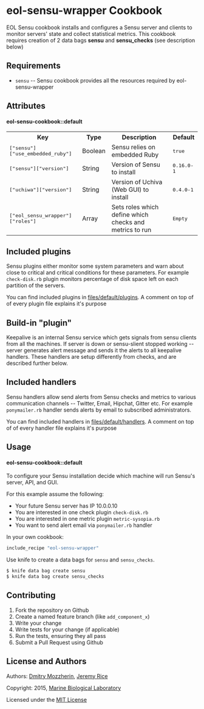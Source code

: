 eol-sensu-wrapper Cookbook
===========================

EOL Sensu cookbook installs and configures a Sensu server and clients to
monitor servers' state and collect statistical metrics. This cookbook requires
creation of  2 data bags **sensu** and **sensu_checks** (see description below)

Requirements
------------
- `sensu` -- Sensu cookbook provides all the resources required by
  eol-sensu-wrapper

Attributes
----------

#### eol-sensu-cookbook::default
<table>
  <tr>
    <th>Key</th>
    <th>Type</th>
    <th>Description</th>
    <th>Default</th>
  </tr>
  <tr>
    <td><tt>["sensu"]["use_embedded_ruby"]</tt></td>
    <td>Boolean</td>
    <td>Sensu relies on embedded Ruby</td>
    <td><tt>true</tt></td>
  </tr>
  <tr>
    <td><tt>["sensu"]["version"]</tt></td>
    <td>String</td>
    <td>Version of Sensu to install</td>
    <td><tt>0.16.0-1</tt></td>
  </tr>
  <tr>
    <td><tt>["uchiwa"]["version"]</tt></td>
    <td>String</td>
    <td>Version of Uchiva (Web GUI) to install</td>
    <td><tt>0.4.0-1</tt></td>
  </tr>
  <tr>
    <td><tt>["eol_sensu_wrapper"]["roles"]</tt></td>
    <td>Array</td>
    <td>Sets roles which define which checks and metrics to run</td>
    <td><tt>Empty</tt></td>
  </tr>
</table>

Included plugins
----------------

Sensu plugins either monitor some system parameters and warn about close to
critical and critical conditions for these parameters. For example
`check-disk.rb` plugin monitors percentage of disk space left on each partition
of the servers.

You can find included plugins in [files/default/plugins][1]. A comment on top
of of every plugin file explains it's purpose

Build-in "plugin"
-----------------

Keepalive is an internal Sensu service which gets signals from sensu clients
from all the machines. If server is down or sensu-slient stopped working --
server generates alert message and sends it the alerts to all keepalive
handlers. These handlers are setup differently from checks, and are described
further below.

Included handlers
-----------------

Sensu handlers allow send alerts from Sensu checks and metrics to various
communication channels -- Twitter, Email, Hipchat, Gitter etc. For example
`ponymailer.rb` handler sends alerts by email to subscribed administrators.

You can find included handlers in [files/default/handlers][2]. A comment on top
of of every handler file explains it's purpose

Usage
-----
#### eol-sensu-cookbook::default

To configure your Sensu installation decide which machine will run Sensu's
server, API, and GUI.

For this example assume the following:

* Your future Sensu server has IP 10.0.0.10
* You are interested in one check plugin `check-disk.rb`
* You are interested in one metric plugin `metric-sysopia.rb`
* You want to send alert email via `ponymailer.rb` handler

In your own cookbook:

```ruby
include_recipe "eol-sensu-wrapper"
```

Use knife to create a data bags for `sensu` and `sensu_checks`.

```bash
$ knife data bag create sensu
$ knife data bag create sensu_checks
```


Contributing
------------
1. Fork the repository on Github
2. Create a named feature branch (like `add_component_x`)
3. Write your change
4. Write tests for your change (if applicable)
5. Run the tests, ensuring they all pass
6. Submit a Pull Request using Github

License and Authors
-------------------

Authors: [Dmitry Mozzherin][1], [Jeremy Rice][2]


Copyright: 2015, [Marine Biological Laboratory][3]

Licensed under the [MIT License][4]

[1]: https://github.com/EOL/eol-sensu-wrapper-cookbook/tree/master/files/default
[1]: https://github.com/dimus
[2]: https://github.com/jrice
[3]: http://mbl.edu
[4]: https://github.com/EOL/eol-users-cookbook/blob/master/LICENSE
